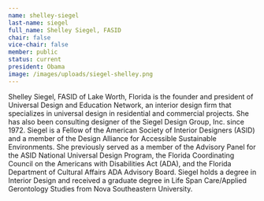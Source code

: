```yaml
---
name: shelley-siegel
last-name: siegel
full_name: Shelley Siegel, FASID
chair: false
vice-chair: false
member: public
status: current
president: Obama
image: /images/uploads/siegel-shelley.png
---
```


  Shelley Siegel, FASID of Lake Worth, Florida is the founder and president of
  Universal Design and Education Network, an interior design firm that
  specializes in universal design in residential and commercial projects. She
  has also been consulting designer of the Siegel Design Group, Inc. since 1972.
  Siegel is a Fellow of the American Society of Interior Designers (ASID) and a
  member of the Design Alliance for Accessible Sustainable Environments. She
  previously served as a member of the Advisory Panel for the ASID National
  Universal Design Program, the Florida Coordinating Council on the Americans
  with Disabilities Act (ADA), and the Florida Department of Cultural Affairs
  ADA Advisory Board. Siegel holds a degree in Interior Design and received a
  graduate degree in Life Span Care/Applied Gerontology Studies from Nova
  Southeastern University.


